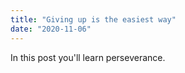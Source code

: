 ```yaml
---
title: "Giving up is the easiest way"
date: "2020-11-06"
---
```


In this post you'll learn perseverance.
